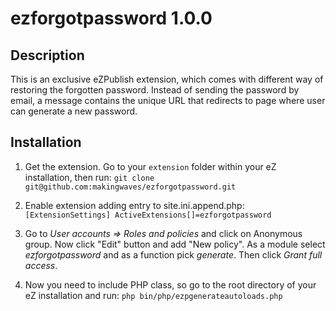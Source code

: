 ezforgotpassword 1.0.0
======================

Description
-----------
This is an exclusive eZPublish extension, which comes with different way of
restoring the forgotten password. Instead of sending the password by email,
a message contains the unique URL that redirects to page where user can generate
a new password.

Installation
------------
1. Get the extension. Go to your `extension` folder within your eZ installation, then run:
`git clone git@github.com:makingwaves/ezforgotpassword.git`

2. Enable extension adding entry to site.ini.append.php:
`[ExtensionSettings]
ActiveExtensions[]=ezforgotpassword`

3. Go to *User accounts => Roles and policies* and click on Anonymous group.
Now click "Edit" button and add "New policy". As a module select *ezforgotpassword*
and as a function pick *generate*. Then click *Grant full access*.

4. Now you need to include PHP class, so go to the root directory of your eZ installation and run:
`php bin/php/ezpgenerateautoloads.php`